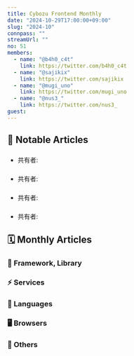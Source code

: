 ```yaml
---
title: Cybozu Frontend Monthly
date: "2024-10-29T17:00:00+09:00"
slug: "2024-10"
connpass: ""
streamUrl: ""
no: 51
members:
  - name: "@b4h0_c4t"
    link: https://twitter.com/b4h0_c4t
  - name: "@sajikix"
    link: https://twitter.com/sajikix
  - name: "@mugi_uno"
    link: https://twitter.com/mugi_uno
  - name: "@nus3_"
    link: https://twitter.com/nus3_
guest:
---
```


## 👀 Notable Articles

### []()

- 共有者:

### []()

- 共有者:

### []()

- 共有者:

### []()

- 共有者:

## 🗓 Monthly Articles

### 📖 Framework, Library

### ⚡️ Services

### 💬 Languages

### 🖥 Browsers

### 🦆 Others
